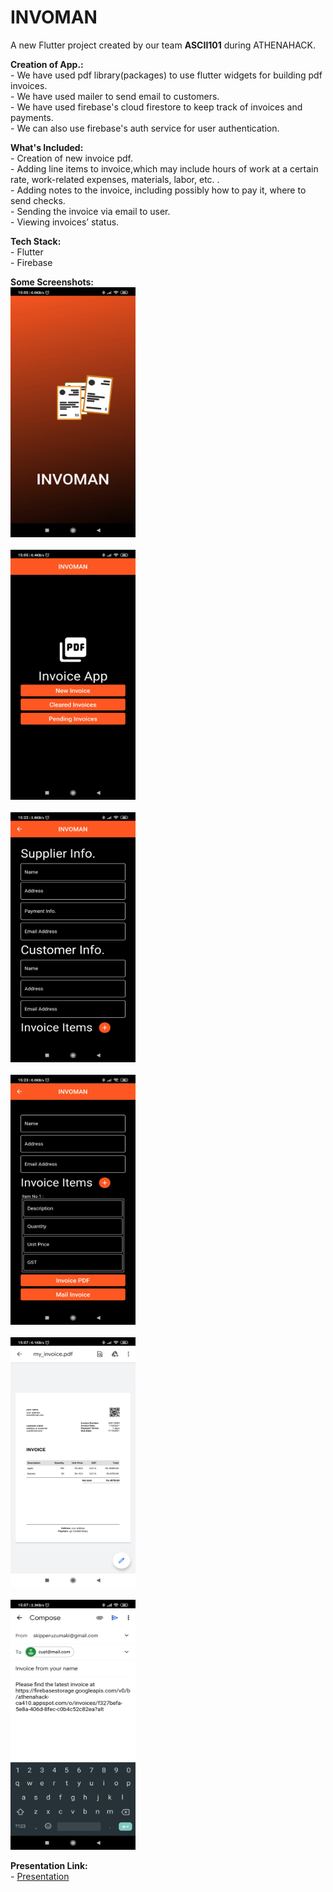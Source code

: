 # INVOMAN

A new Flutter project created by our team **ASCII101** during ATHENAHACK.

**Creation of App.:**\
    - We have used pdf library(packages) to use flutter widgets for building pdf invoices.\
    - We have used mailer to send email to customers.\
    - We have used firebase's cloud firestore to keep track of invoices and payments.\
    - We can also use firebase's auth service for user authentication.


**What's Included:**\
    - Creation of new invoice pdf.\
    - Adding line items to invoice,which may include hours of work at a certain rate, work-related   expenses, materials, labor, etc. .\
    - Adding notes to the invoice, including possibly how to pay it, where to send checks.\
    - Sending the invoice via email to user.\
    - Viewing invoices’ status.


**Tech Stack:**\
    - Flutter\
    - Firebase



**Some Screenshots:**\
    <img src="https://github.com/SklCandy420/Athena_Hack/blob/master/assets/ss1.jpg" height="400" width="200"><br><br>
    <img src="https://github.com/SklCandy420/Athena_Hack/blob/master/assets/ss2.jpg" height="400" width="200"><br><br>
    <img src="https://github.com/SklCandy420/Athena_Hack/blob/master/assets/ss3.jpg" height="400" width="200"><br><br>
    <img src="https://github.com/SklCandy420/Athena_Hack/blob/master/assets/ss4.jpg" height="400" width="200"><br><br>
    <img src="https://github.com/SklCandy420/Athena_Hack/blob/master/assets/ss5.jpg" height="400" width="200"><br><br>
    <img src="https://github.com/SklCandy420/Athena_Hack/blob/master/assets/ss6.jpg" height="400" width="200">

**Presentation Link:**\
    - [Presentation](https://docs.google.com/presentation/d/19_yBAu8rmiWYGM4KKtSX-XbPjtffo2BDWNlMQaviepg/edit#slide=id.g35f391192_00)

